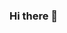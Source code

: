 ### Hi there 👋

<!--
**eljsteer/eljsteer** is a ✨ _special_ ✨ repository because its `README.md` (this file) appears on your GitHub profile.

![eljsteer's GitHub stats](https://github-readme-stats.vercel.app/api?username=eljsteer&theme=github_dark)

Here are some ideas to get you started:

- 🔭 I’m currently working on ...
- 🌱 I’m currently learning ...
- 👯 I’m looking to collaborate on ...
- 🤔 I’m looking for help with ...
- 💬 Ask me about ...
- 📫 How to reach me: ...
- 😄 Pronouns: ...
- ⚡ Fun fact: ...
-->
